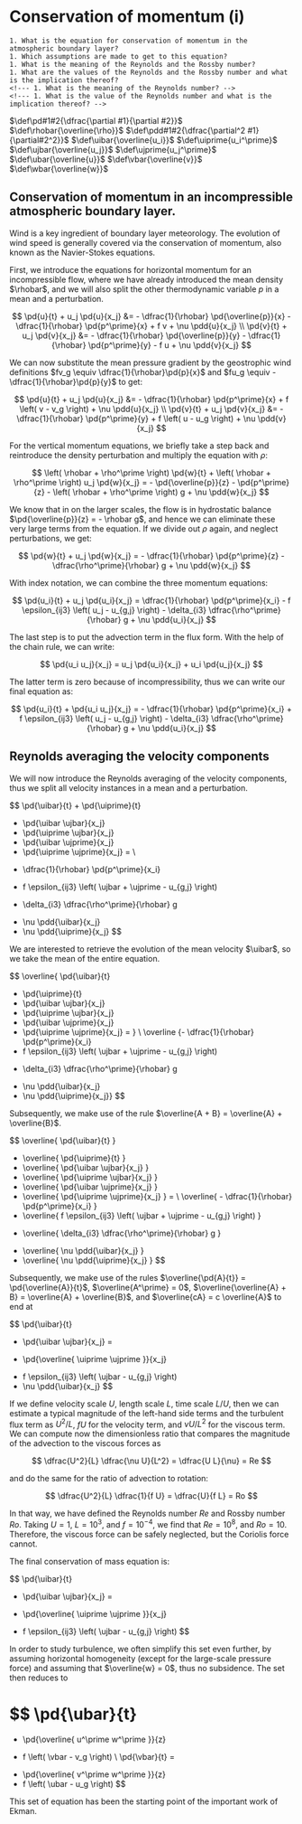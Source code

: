 # Conservation of momentum (i)

```{admonition} Questions to be answered in this chapter
1. What is the equation for conservation of momentum in the atmospheric boundary layer?
1. Which assumptions are made to get to this equation?
1. What is the meaning of the Reynolds and the Rossby number?
1. What are the values of the Reynolds and the Rossby number and what is the implication thereof?
<!--- 1. What is the meaning of the Reynolds number? -->
<!--- 1. What is the value of the Reynolds number and what is the implication thereof? -->
```

$\def\pd#1#2{\dfrac{\partial #1}{\partial #2}}$
$\def\rhobar{\overline{\rho}}$
$\def\pdd#1#2{\dfrac{\partial^2 #1}{\partial#2^2}}$
$\def\uibar{\overline{u_i}}$
$\def\uiprime{u_i^\prime}$
$\def\ujbar{\overline{u_j}}$
$\def\ujprime{u_j^\prime}$
$\def\ubar{\overline{u}}$
$\def\vbar{\overline{v}}$
$\def\wbar{\overline{w}}$

## Conservation of momentum in an incompressible atmospheric boundary layer.

Wind is a key ingredient of boundary layer meteorology.
The evolution of wind speed is generally covered via the conservation of momentum, also known as the Navier-Stokes equations.

First, we introduce the equations for horizontal momentum for an incompressible flow, where we have already introduced the mean density $\rhobar$, and we will also split the other thermodynamic variable $p$ in a mean and a perturbation.

$$
\pd{u}{t} + u_j \pd{u}{x_j} &= - \dfrac{1}{\rhobar} \pd{\overline{p}}{x} - \dfrac{1}{\rhobar} \pd{p^\prime}{x} + f v + \nu \pdd{u}{x_j} \\
\pd{v}{t} + u_j \pd{v}{x_j} &= - \dfrac{1}{\rhobar} \pd{\overline{p}}{y} - \dfrac{1}{\rhobar} \pd{p^\prime}{y} - f u + \nu \pdd{v}{x_j}
$$

We can now substitute the mean pressure gradient by the geostrophic wind definitions $fv_g \equiv \dfrac{1}{\rhobar}\pd{p}{x}$ and $fu_g \equiv - \dfrac{1}{\rhobar}\pd{p}{y}$ to get:

$$
\pd{u}{t} + u_j \pd{u}{x_j} &= - \dfrac{1}{\rhobar} \pd{p^\prime}{x} + f \left( v - v_g \right) + \nu \pdd{u}{x_j} \\
\pd{v}{t} + u_j \pd{v}{x_j} &= - \dfrac{1}{\rhobar} \pd{p^\prime}{y} + f \left( u - u_g \right) + \nu \pdd{v}{x_j}
$$

For the vertical momentum equations, we briefly take a step back and reintroduce the density perturbation and multiply the equation with $\rho$:

$$
\left( \rhobar + \rho^\prime \right) \pd{w}{t} + \left( \rhobar + \rho^\prime \right) u_j \pd{w}{x_j} = - \pd{\overline{p}}{z} - \pd{p^\prime}{z} - \left( \rhobar + \rho^\prime \right) g + \nu \pdd{w}{x_j}
$$

We know that in on the larger scales, the flow is in hydrostatic balance $\pd{\overline{p}}{z} = - \rhobar g$, and hence we can eliminate these very large terms from the equation. If we divide out $\rho$ again, and neglect perturbations, we get:

$$
\pd{w}{t} + u_j \pd{w}{x_j} = - \dfrac{1}{\rhobar} \pd{p^\prime}{z} - \dfrac{\rho^\prime}{\rhobar} g + \nu \pdd{w}{x_j}
$$

With index notation, we can combine the three momentum equations:

$$
\pd{u_i}{t} + u_j \pd{u_i}{x_j} = \dfrac{1}{\rhobar} \pd{p^\prime}{x_i} - f \epsilon_{ij3} \left( u_j - u_{g,j} \right) - \delta_{i3} \dfrac{\rho^\prime}{\rhobar} g + \nu \pdd{u_i}{x_j}
$$

The last step is to put the advection term in the flux form. With the help of the chain rule, we can write:

$$
\pd{u_i u_j}{x_j} = u_j \pd{u_i}{x_j} + u_i \pd{u_j}{x_j}
$$

The latter term is zero because of incompressibility, thus we can write our final equation as:

$$
\pd{u_i}{t} + \pd{u_i u_j}{x_j} = - \dfrac{1}{\rhobar} \pd{p^\prime}{x_i} + f \epsilon_{ij3} \left( u_j - u_{g,j} \right) - \delta_{i3} \dfrac{\rho^\prime}{\rhobar} g + \nu \pdd{u_i}{x_j}
$$

## Reynolds averaging the velocity components
We will now introduce the Reynolds averaging of the velocity components, thus we split all velocity instances in a mean and a perturbation.

$$
\pd{\uibar}{t} + \pd{\uiprime}{t}
+ \pd{\uibar \ujbar}{x_j}
+ \pd{\uiprime \ujbar}{x_j}
+ \pd{\uibar \ujprime}{x_j}
+ \pd{\uiprime \ujprime}{x_j}
= \\ 
- \dfrac{1}{\rhobar} \pd{p^\prime}{x_i}
+ f \epsilon_{ij3} \left( \ujbar + \ujprime - u_{g,j} \right)
- \delta_{i3} \dfrac{\rho^\prime}{\rhobar} g
+ \nu \pdd{\uibar}{x_j}
+ \nu \pdd{\uiprime}{x_j}
$$

We are interested to retrieve the evolution of the mean velocity $\uibar$, so we take the mean of the entire equation. 

$$
\overline{ \pd{\uibar}{t}
+ \pd{\uiprime}{t}
+ \pd{\uibar \ujbar}{x_j}
+ \pd{\uiprime \ujbar}{x_j}
+ \pd{\uibar \ujprime}{x_j}
+ \pd{\uiprime \ujprime}{x_j}
= } \\ 
\overline {- \dfrac{1}{\rhobar} \pd{p^\prime}{x_i}
+ f \epsilon_{ij3} \left( \ujbar + \ujprime - u_{g,j} \right)
- \delta_{i3} \dfrac{\rho^\prime}{\rhobar} g
+ \nu \pdd{\uibar}{x_j}
+ \nu \pdd{\uiprime}{x_j}}
$$

Subsequently, we make use of the rule $\overline{A + B} = \overline{A} + \overline{B}$.

$$
  \overline{ \pd{\uibar}{t} }
+ \overline{ \pd{\uiprime}{t} }
+ \overline{ \pd{\uibar \ujbar}{x_j} }
+ \overline{ \pd{\uiprime \ujbar}{x_j} }
+ \overline{ \pd{\uibar \ujprime}{x_j} }
+ \overline{ \pd{\uiprime \ujprime}{x_j} }
= \\
  \overline{ - \dfrac{1}{\rhobar} \pd{p^\prime}{x_i} }
+ \overline{ f \epsilon_{ij3} \left( \ujbar + \ujprime - u_{g,j} \right) }
- \overline{ \delta_{i3} \dfrac{\rho^\prime}{\rhobar} g }
+ \overline{ \nu \pdd{\uibar}{x_j} }
+ \overline{ \nu \pdd{\uiprime}{x_j} }
$$

Subsequently, we make use of the rules $\overline{\pd{A}{t}} = \pd{\overline{A}}{t}$, $\overline{A^\prime} = 0$, $\overline{\overline{A} + B} = \overline{A} + \overline{B}$, and $\overline{cA} = c \overline{A}$ to end at

$$
  \pd{\uibar}{t}
+ \pd{\uibar \ujbar}{x_j}
=
- \pd{\overline{ \uiprime \ujprime }}{x_j}
+ f \epsilon_{ij3} \left( \ujbar - u_{g,j} \right)
+ \nu \pdd{\uibar}{x_j}
$$

If we define velocity scale $U$, length scale $L$, time scale $L / U$, then we can estimate a typical magnitude of the left-hand side terms and the turbulent flux term as $U^2/L$, $f U$ for the velocity term, and $\nu U / L^2$ for the viscous term.
We can compute now the dimensionless ratio that compares the magnitude of the advection to the viscous forces as

$$
\dfrac{U^2}{L} \dfrac{\nu U}{L^2} = \dfrac{U L}{\nu} = Re
$$

and do the same for the ratio of advection to rotation:

$$
\dfrac{U^2}{L} \dfrac{1}{f U} = \dfrac{U}{f L} = Ro
$$

In that way, we have defined the Reynolds number $Re$ and Rossby number $Ro$. Taking $U = 1$, $L = 10^3$, and $f = 10^{-4}$, we find that $Re = 10^8$, and $Ro = 10$. Therefore, the viscous force can be safely neglected, but the Coriolis force cannot.

The final conservation of mass equation is:

$$
  \pd{\uibar}{t}
+ \pd{\uibar \ujbar}{x_j}
=
- \pd{\overline{ \uiprime \ujprime }}{x_j}
+ f \epsilon_{ij3} \left( \ujbar - u_{g,j} \right)
$$


In order to study turbulence, we often simplify this set even further, by assuming horizontal homogeneity (except for the large-scale pressure force) and assuming that $\overline{w} = 0$, thus no subsidence. The set then reduces to

$$
  \pd{\ubar}{t}
=
- \pd{\overline{ u^\prime w^\prime }}{z}
+ f \left( \vbar - v_g \right) \\
  \pd{\vbar}{t}
=
- \pd{\overline{ v^\prime w^\prime }}{z}
- f \left( \ubar - u_g \right)
$$

This set of equation has been the starting point of the important work of Ekman.

